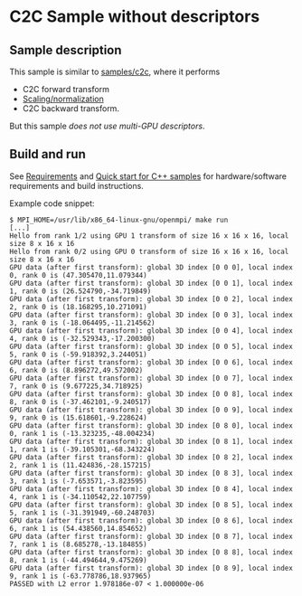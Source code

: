 # C2C Sample without descriptors
## Sample description
This sample is similar to [samples/c2c](../c2c/README.md), where it performs
- C2C forward transform
- [Scaling/normalization](../common/README.md)
- C2C backward transform.

But this sample *does not use multi-GPU descriptors*.

## Build and run
See [Requirements](../../README.md) and [Quick start for C++ samples](../../README.md) for hardware/software requirements and build instructions.

Example code snippet:
```
$ MPI_HOME=/usr/lib/x86_64-linux-gnu/openmpi/ make run
[...]
Hello from rank 1/2 using GPU 1 transform of size 16 x 16 x 16, local size 8 x 16 x 16
Hello from rank 0/2 using GPU 0 transform of size 16 x 16 x 16, local size 8 x 16 x 16
GPU data (after first transform): global 3D index [0 0 0], local index 0, rank 0 is (47.305470,11.079344)
GPU data (after first transform): global 3D index [0 0 1], local index 1, rank 0 is (26.524790,-34.719849)
GPU data (after first transform): global 3D index [0 0 2], local index 2, rank 0 is (18.168295,10.271091)
GPU data (after first transform): global 3D index [0 0 3], local index 3, rank 0 is (-18.064495,-11.214562)
GPU data (after first transform): global 3D index [0 0 4], local index 4, rank 0 is (-32.529343,-17.200300)
GPU data (after first transform): global 3D index [0 0 5], local index 5, rank 0 is (-59.918392,3.244051)
GPU data (after first transform): global 3D index [0 0 6], local index 6, rank 0 is (8.896272,49.572002)
GPU data (after first transform): global 3D index [0 0 7], local index 7, rank 0 is (9.677225,34.718925)
GPU data (after first transform): global 3D index [0 0 8], local index 8, rank 0 is (-37.462101,-9.240517)
GPU data (after first transform): global 3D index [0 0 9], local index 9, rank 0 is (15.618601,-9.228624)
GPU data (after first transform): global 3D index [0 8 0], local index 0, rank 1 is (-13.323235,-48.004234)
GPU data (after first transform): global 3D index [0 8 1], local index 1, rank 1 is (-39.105301,-68.343224)
GPU data (after first transform): global 3D index [0 8 2], local index 2, rank 1 is (11.424836,-28.157215)
GPU data (after first transform): global 3D index [0 8 3], local index 3, rank 1 is (-7.653571,-3.823595)
GPU data (after first transform): global 3D index [0 8 4], local index 4, rank 1 is (-34.110542,22.107759)
GPU data (after first transform): global 3D index [0 8 5], local index 5, rank 1 is (-31.391949,-60.248703)
GPU data (after first transform): global 3D index [0 8 6], local index 6, rank 1 is (54.438560,14.854652)
GPU data (after first transform): global 3D index [0 8 7], local index 7, rank 1 is (8.685278,-13.184855)
GPU data (after first transform): global 3D index [0 8 8], local index 8, rank 1 is (-44.494644,9.475269)
GPU data (after first transform): global 3D index [0 8 9], local index 9, rank 1 is (-63.778786,18.937965)
PASSED with L2 error 1.978186e-07 < 1.000000e-06
```